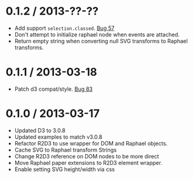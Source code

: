0.1.2 / 2013-??-??
==================

  * Add support ```selection.classed```.  [Bug 57](https://github.com/mhemesath/r2d3/issues/57)
  * Don't attempt to initialize raphael node when events are attached.
  * Return empty string when converting null SVG transforms to Raphael transforms.

0.1.1 / 2013-03-18
==================

  * Patch d3 compat/style. [Bug 83](https://github.com/mhemesath/r2d3/issues/83)

0.1.0 / 2013-03-17
==================

  * Updated D3 to 3.0.8
  * Updated examples to match v3.0.8
  * Refactor R2D3 to use wrapper for DOM and Raphael objects.
  * Cache SVG to Raphael transform Strings
  * Change R2D3 reference on DOM nodes to be more direct
  * Move Raphael paper extensions to R2D3 element wrapper.
  * Enable setting SVG height/width via css